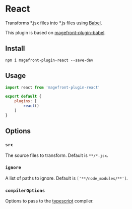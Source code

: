 # React

Transforms *.jsx files into *.js files using [Babel](https://babeljs.io/).

This plugin is based on [magefront-plugin-babel](plugins/babel.md).

## Install

    npm i magefront-plugin-react --save-dev

## Usage

```js
import react from 'magefront-plugin-react'

export default {
    plugins: [
        react()
    ]
}
```

## Options

### `src`

The source files to transform. Default is `**/*.jsx`.

### `ignore`

A list of paths to ignore. Default is `['**/node_modules/**']`.

### `compilerOptions`

Options to pass to the [typescript](https://www.typescriptlang.org/docs/handbook/compiler-options.html) compiler.
